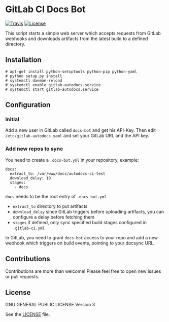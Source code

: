 # GitLab CI Docs Bot

[![Travis](https://img.shields.io/travis/adfinis-sygroup/gitlab-docsbot.svg?style=flat-square)](https://travis-ci.org/adfinis-sygroup/gitlab-docsbot)
[![License](https://img.shields.io/github/license/adfinis-sygroup/gitlab-docsbot.svg?style=flat-square)](LICENSE)

This script starts a simple web server which accepts requests from GitLab
webhooks and downloads artifacts from the latest build to a defined directory.

## Installation

```
# apt-get install python-setuptools python-pip python-yaml
# python setup.py install
# systemctl daemon-reload
# systemctl enable gitlab-autodocs.service
# systemctl start gitlab-autodocs.service
```

## Configuration

### Initial

Add a new user in GitLab called `docs-bot` and get his API-Key. Then edit 
`/etc/gitlab-autodocs.yaml` and set your GitLab URL and the API key.

### Add new repos to sync

You need to create a `.docs-bot.yml` in your repository, example:

```
docs:
  extract_to: /var/www/docs/autodocs-ci-test
  download_delay: 10
  stages:
    - docs
```

`docs` needs to be the root entry of `.docs-bot.yml`
- `extract_to` directory to put artifacts
- `download_delay` since GitLab triggers before uploading artifacts, you can
   configure a delay before fetching them
- `stages` if defined, only sync specified build stages configured in 
  `.gitlab-ci.yml`

In GitLab, you need to grant `docs-bot` access to your repo and add a new
webhook which triggers on build events, pointing to your docsync URL.

## Contributions
Contributions are more than welcome! Please feel free to open new issues or
pull requests.

## License
GNU GENERAL PUBLIC LICENSE Version 3

See the [LICENSE](LICENSE) file.

